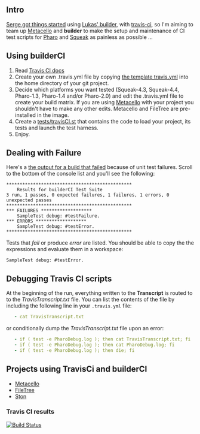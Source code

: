 ## Intro
[Serge got things started](https://github.com/SergeStinckwich/PlayerST) 
using [Lukas' builder](https://github.com/renggli/builder), with [travis-ci](http://travis-ci.org/), so I'm aiming
to team up [Metacello](https://github.com/dalehenrich/metacello-work) and **builder** to make the 
setup and maintenance of CI test scripts for [Pharo](http://www.pharo-project.org/home) 
and [Squeak](http://www.squeak.org/) as painless as possible ...

## Using builderCI

1. Read [Travis CI docs](http://about.travis-ci.org/docs/)
2. Create your own .travis.yml file by copying [the template travis.yml][1] into the 
   home directory of your git project. 
3. Decide which platforms you want tested (Squeak-4.3, Squeak-4.4, Pharo-1.3, Pharo-1.4 and/or Pharo-2.0) and edit the .travis.yml 
   file to create your build matrix. If you 
   are using [Metacello][3] with your project you shouldn't have to make any other edits. Metacello
   and FileTree are pre-installed in the image.
3. Create a [tests/travisCI.st][2] that contains the code to load your project, its tests and launch 
   the test harness.
4. Enjoy.

## Dealing with Failure

Here's a [the output for a build that failed][4] because of unit test failures. Scroll to
the bottom of the console list and you'll see the following:

```
***********************************************
	Results for builderCI Test Suite
3 run, 1 passes, 0 expected failures, 1 failures, 1 errors, 0 unexpected passes
***********************************************
*** FAILURES *******************
	SampleTest debug: #testFailure.
*** ERRORS *******************
	SampleTest debug: #testError.
***********************************************
```

Tests that *fail* or produce *error* are listed. You should be able to
copy the the expressions and evaluate them in a workspace:

```Smalltalk
SampleTest debug: #testError.
```

## Debugging Travis CI scripts

At the beginning of the run, everything written to the **Transcript** is routed to to the *TravisTranscript.txt* file. You can list the contents of the file by including the following line in your `.travis.yml` file:

```yml
   - cat TravisTranscript.txt
```

or conditionally dump the *TravisTranscript.txt* file upon an error:

```yml
   - if ( test -e PharoDebug.log ); then cat TravisTranscript.txt; fi
   - if ( test -e PharoDebug.log ); then cat PharoDebug.log; fi
   - if ( test -e PharoDebug.log ); then die; fi
```

## Projects using TravisCi and builderCI

* [Metacello](https://github.com/dalehenrich/metacello-work)
* [FileTree](https://github.com/dalehenrich/filetree)
* [Ston](https://github.com/dalehenrich/ston)

### Travis CI results

[![Build Status](https://secure.travis-ci.org/dalehenrich/builderCI.png?branch=master)](http://travis-ci.org/dalehenrich/builderCI)

[1]: https://github.com/dalehenrich/builderCI/blob/master/templates/travis.yml
[2]: https://github.com/dalehenrich/builderCI/blob/master/templates/travisCI.st
[3]: https://github.com/dalehenrich/metacello-work/blob/master/README.md
[4]: http://travis-ci.org/#!/dalehenrich/sample/jobs/1647159